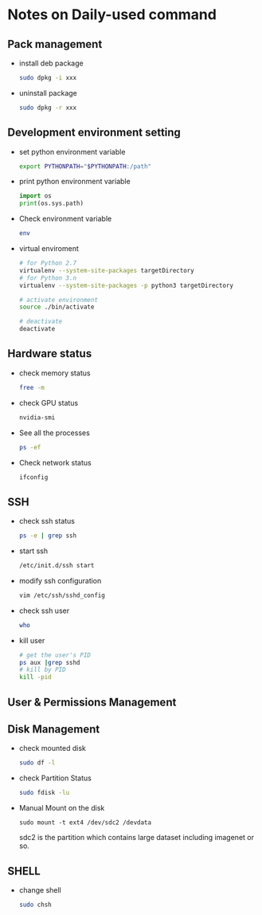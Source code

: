 # Notes on Daily-used command

## Pack management

* install deb package

  ~~~bash
  sudo dpkg -i xxx
  ~~~

* uninstall package

  ~~~bash
  sudo dpkg -r xxx
  ~~~

## Development environment setting

* set python environment variable

  ~~~bash
  export PYTHONPATH="$PYTHONPATH:/path"
  ~~~

* print python environment variable

  ~~~python
  import os
  print(os.sys.path)
  ~~~

* Check environment variable

  ~~~bash
  env
  ~~~

* virtual enviroment

  ~~~bash
  # for Python 2.7
  virtualenv --system-site-packages targetDirectory
  # for Python 3.n
  virtualenv --system-site-packages -p python3 targetDirectory 
  
  # activate environment
  source ./bin/activate
  
  # deactivate
  deactivate
  ~~~

  

##  Hardware status

* check memory status

  ~~~bash
  free -m
  ~~~

* check GPU status

  ~~~bash
  nvidia-smi
  ~~~

* See all the processes

  ~~~bash
  ps -ef
  ~~~

* Check network status

  ~~~bash
  ifconfig
  ~~~



## SSH 

* check ssh status

  ```bash
  ps -e | grep ssh
  ```

* start ssh

  ```bash
  /etc/init.d/ssh start 
  ```

* modify ssh configuration

  ```bash
  vim /etc/ssh/sshd_config
  ```

* check ssh user

  ~~~bash
  who
  ~~~

* kill user

  ~~~bash
  # get the user's PID
  ps aux |grep sshd 
  # kill by PID
  kill -pid
  ~~~

  

  

  

## User & Permissions Management

## Disk Management

* check mounted disk

  ```bash
  sudo df -l
  ```

* check Partition Status

  ```bash
  sudo fdisk -lu
  ```

* Manual Mount on the disk

  ~~~
  sudo mount -t ext4 /dev/sdc2 /devdata
  ~~~

  sdc2 is the partition which contains large dataset including imagenet or so.

  

## SHELL

* change shell

  ~~~bash
  sudo chsh
  ~~~

  